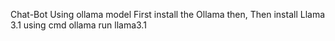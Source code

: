 Chat-Bot Using ollama model 
First install the Ollama then,
Then install  Llama 3.1 using cmd ollama run llama3.1

